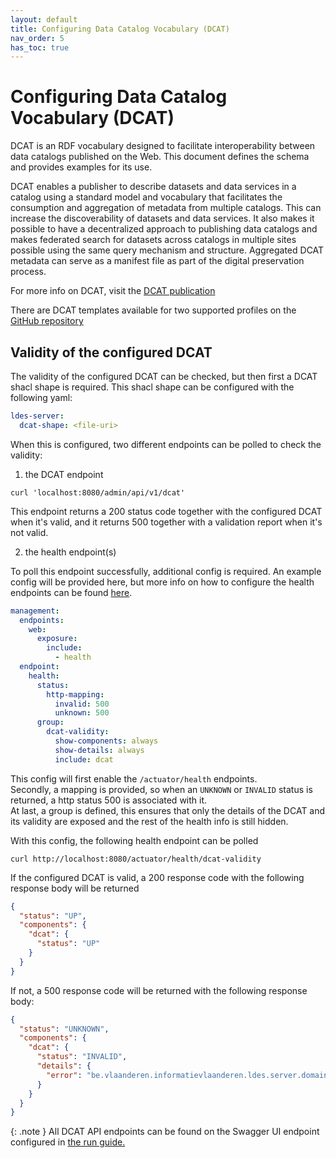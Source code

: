 ```yaml
---
layout: default
title: Configuring Data Catalog Vocabulary (DCAT)
nav_order: 5
has_toc: true
---
```


# Configuring Data Catalog Vocabulary (DCAT)

DCAT is an RDF vocabulary designed to facilitate interoperability between data catalogs published on the Web. This
document defines the schema and provides examples for its use.

DCAT enables a publisher to describe datasets and data services in a catalog using a standard model and vocabulary that
facilitates the consumption and aggregation of metadata from multiple catalogs. This can increase the discoverability of
datasets and data services. It also makes it possible to have a decentralized approach to publishing data catalogs and
makes federated search for datasets across catalogs in multiple sites possible using the same query mechanism and
structure. Aggregated DCAT metadata can serve as a manifest file as part of the digital preservation process.

For more info on DCAT, visit the [DCAT publication](https://www.w3.org/TR/vocab-dcat-2/)

There are DCAT templates available for two supported profiles on
the [GitHub repository](https://github.com/Informatievlaanderen/VSDS-LDESServer4J/tree/main/templates/dcat)

## Validity of the configured DCAT

The validity of the configured DCAT can be checked, but then first a DCAT shacl shape is required. This shacl shape can
be configured with the following yaml:

```yaml
ldes-server:
  dcat-shape: <file-uri>
```

When this is configured, two different endpoints can be polled to check the validity:

1. the DCAT endpoint

```shell
curl 'localhost:8080/admin/api/v1/dcat'
```

This endpoint returns a 200 status code together with the configured DCAT when it's valid, and it returns 500 together
with a validation report when it's not valid.

2. the health endpoint(s)

To poll this endpoint successfully, additional config is required. An example config will be provided here, but more
info on how to configure the health endpoints can be
found [here](https://github.com/Informatievlaanderen/VSDS-LDESServer4J#health-and-info).

```yaml
management:
  endpoints:
    web:
      exposure:
        include:
          - health
  endpoint:
    health:
      status:
        http-mapping:
          invalid: 500
          unknown: 500
      group:
        dcat-validity:
          show-components: always
          show-details: always
          include: dcat
```

This config will first enable the `/actuator/health` endpoints. \
Secondly, a mapping is provided, so when an `UNKNOWN`
or `INVALID` status is returned, a http status 500 is associated with it. \
At last, a group is defined, this ensures that only the details of the DCAT and its validity are exposed and the rest of
the health info is still
hidden.

With this config, the following health endpoint can be polled
```shell
curl http://localhost:8080/actuator/health/dcat-validity
```
If the configured DCAT is valid, a 200 response code with the following response body will be returned
```json
{
  "status": "UP",
  "components": {
    "dcat": {
      "status": "UP"
    }
  }
}
```
If not, a 500 response code will be returned with the following response body:
```json
{
  "status": "UNKNOWN",
  "components": {
    "dcat": {
      "status": "INVALID",
      "details": {
        "error": "be.vlaanderen.informatievlaanderen.ldes.server.domain.exceptions.ShaclValidationException: Shacl validation failed: \n\nnull"
      }
    }
  }
}
```

{: .note }
All DCAT API endpoints can be found on the Swagger UI endpoint configured in [the run guide.](../how-to-run)